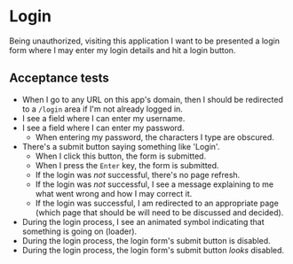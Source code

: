 # Login

 Being unauthorized, visiting this application I want to be presented a login form where I may enter my login details and hit a login button.

## Acceptance tests

- When I go to any URL on this app's domain, then I should be redirected to a `/login` area if I'm not already logged in.
- I see a field where I can enter my username.
- I see a field where I can enter my password.
  - When entering my password, the characters I type are obscured.
- There's a submit button saying something like 'Login'.
  - When I click this button, the form is submitted.
  - When I press the `Enter` key, the form is submitted.
  - If the login was _not_ successful, there's no page refresh.
  - If the login was _not_ successful, I see a message explaining to me what went wrong and how I may correct it.
  - If the login was successful, I am redirected to an appropriate page (which page that should be will need to be discussed and decided).
- During the login process, I see an animated symbol indicating that something is going on (loader).
- During the login process, the login form's submit button is disabled.
- During the login process, the login form's submit button _looks_ disabled.
